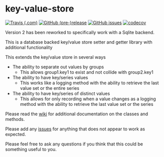 # key-value-store 
[![Travis (.com)](https://img.shields.io/travis/com/ryanwhowe/key-value-store.svg)](https://github.com/ryanwhowe/key-value-store) [![GitHub (pre-)release](https://img.shields.io/github/release/ryanwhowe/key-value-store/all.svg)](https://github.com/ryanwhowe/key-value-store) [![GitHub issues](https://img.shields.io/github/issues-raw/ryanwhowe/key-value-store.svg)](https://github.com/ryanwhowe/key-value-store) [![codecov](https://codecov.io/gh/ryanwhowe/key-value-store/branch/master/graph/badge.svg)](https://codecov.io/gh/ryanwhowe/key-value-store)

Version 2 has been reworked to specifically work with a Sqlite backend.

This is a database backed key/value store setter and getter library with additional functionality

This extends the key/value store in several ways

- The ability to separate out values by groups
  - This allows group1.key1 to exist and not collide with group2.key1
- The ability to have key/series values
  - This works like a logging method with the ability to retrieve the last value set or the entire series
- The ability to have key/series of distinct values
  - This allows for only recording when a value changes as a logging method with the ability to retrieve the last value 
  set or the series

Please read the [wiki](https://github.com/ryanwhowe/php-keyvaluestore/wiki) for additional documentation on the classes and methods.

Please add any [issues](https://github.com/ryanwhowe/php-keyvaluestore/issues) for anything that does not appear to work as expected.

Please feel free to ask any questions if you think that this could be something useful to you.
